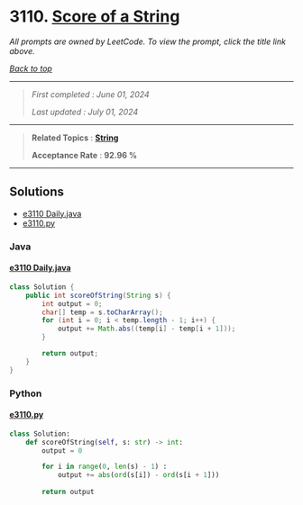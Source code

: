 # 3110. [Score of a String](<https://leetcode.com/problems/score-of-a-string>)

*All prompts are owned by LeetCode. To view the prompt, click the title link above.*

*[Back to top](<../README.md>)*

------

> *First completed : June 01, 2024*
>
> *Last updated : July 01, 2024*

------

> **Related Topics** : **[String](<by_topic/String.md>)**
>
> **Acceptance Rate** : **92.96 %**

------

## Solutions

- [e3110 Daily.java](<../my-submissions/e3110 Daily.java>)
- [e3110.py](<../my-submissions/e3110.py>)
### Java
#### [e3110 Daily.java](<../my-submissions/e3110 Daily.java>)
```Java
class Solution {
    public int scoreOfString(String s) {
        int output = 0;
        char[] temp = s.toCharArray();
        for (int i = 0; i < temp.length - 1; i++) {
            output += Math.abs((temp[i] - temp[i + 1]));
        } 

        return output;
    }
}
```

### Python
#### [e3110.py](<../my-submissions/e3110.py>)
```Python
class Solution:
    def scoreOfString(self, s: str) -> int:
        output = 0

        for i in range(0, len(s) - 1) :
            output += abs(ord(s[i]) - ord(s[i + 1]))
        
        return output
```


